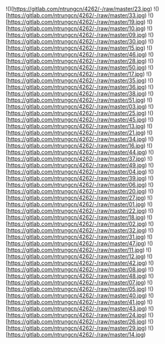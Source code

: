 !()[https://gitlab.com/ntrungcn/4262/-/raw/master/23.jpg)
!()[https://gitlab.com/ntrungcn/4262/-/raw/master/33.jpg)
!()[https://gitlab.com/ntrungcn/4262/-/raw/master/19.jpg)
!()[https://gitlab.com/ntrungcn/4262/-/raw/master/10.jpg)
!()[https://gitlab.com/ntrungcn/4262/-/raw/master/09.jpg)
!()[https://gitlab.com/ntrungcn/4262/-/raw/master/30.jpg)
!()[https://gitlab.com/ntrungcn/4262/-/raw/master/15.jpg)
!()[https://gitlab.com/ntrungcn/4262/-/raw/master/46.jpg)
!()[https://gitlab.com/ntrungcn/4262/-/raw/master/28.jpg)
!()[https://gitlab.com/ntrungcn/4262/-/raw/master/50.jpg)
!()[https://gitlab.com/ntrungcn/4262/-/raw/master/17.jpg)
!()[https://gitlab.com/ntrungcn/4262/-/raw/master/35.jpg)
!()[https://gitlab.com/ntrungcn/4262/-/raw/master/36.jpg)
!()[https://gitlab.com/ntrungcn/4262/-/raw/master/38.jpg)
!()[https://gitlab.com/ntrungcn/4262/-/raw/master/51.jpg)
!()[https://gitlab.com/ntrungcn/4262/-/raw/master/03.jpg)
!()[https://gitlab.com/ntrungcn/4262/-/raw/master/25.jpg)
!()[https://gitlab.com/ntrungcn/4262/-/raw/master/45.jpg)
!()[https://gitlab.com/ntrungcn/4262/-/raw/master/13.jpg)
!()[https://gitlab.com/ntrungcn/4262/-/raw/master/21.jpg)
!()[https://gitlab.com/ntrungcn/4262/-/raw/master/34.jpg)
!()[https://gitlab.com/ntrungcn/4262/-/raw/master/16.jpg)
!()[https://gitlab.com/ntrungcn/4262/-/raw/master/44.jpg)
!()[https://gitlab.com/ntrungcn/4262/-/raw/master/37.jpg)
!()[https://gitlab.com/ntrungcn/4262/-/raw/master/49.jpg)
!()[https://gitlab.com/ntrungcn/4262/-/raw/master/04.jpg)
!()[https://gitlab.com/ntrungcn/4262/-/raw/master/39.jpg)
!()[https://gitlab.com/ntrungcn/4262/-/raw/master/06.jpg)
!()[https://gitlab.com/ntrungcn/4262/-/raw/master/20.jpg)
!()[https://gitlab.com/ntrungcn/4262/-/raw/master/27.jpg)
!()[https://gitlab.com/ntrungcn/4262/-/raw/master/01.jpg)
!()[https://gitlab.com/ntrungcn/4262/-/raw/master/22.jpg)
!()[https://gitlab.com/ntrungcn/4262/-/raw/master/18.jpg)
!()[https://gitlab.com/ntrungcn/4262/-/raw/master/02.jpg)
!()[https://gitlab.com/ntrungcn/4262/-/raw/master/32.jpg)
!()[https://gitlab.com/ntrungcn/4262/-/raw/master/31.jpg)
!()[https://gitlab.com/ntrungcn/4262/-/raw/master/47.jpg)
!()[https://gitlab.com/ntrungcn/4262/-/raw/master/11.jpg)
!()[https://gitlab.com/ntrungcn/4262/-/raw/master/12.jpg)
!()[https://gitlab.com/ntrungcn/4262/-/raw/master/42.jpg)
!()[https://gitlab.com/ntrungcn/4262/-/raw/master/08.jpg)
!()[https://gitlab.com/ntrungcn/4262/-/raw/master/48.jpg)
!()[https://gitlab.com/ntrungcn/4262/-/raw/master/07.jpg)
!()[https://gitlab.com/ntrungcn/4262/-/raw/master/05.jpg)
!()[https://gitlab.com/ntrungcn/4262/-/raw/master/40.jpg)
!()[https://gitlab.com/ntrungcn/4262/-/raw/master/41.jpg)
!()[https://gitlab.com/ntrungcn/4262/-/raw/master/43.jpg)
!()[https://gitlab.com/ntrungcn/4262/-/raw/master/24.jpg)
!()[https://gitlab.com/ntrungcn/4262/-/raw/master/26.jpg)
!()[https://gitlab.com/ntrungcn/4262/-/raw/master/29.jpg)
!()[https://gitlab.com/ntrungcn/4262/-/raw/master/14.jpg)
